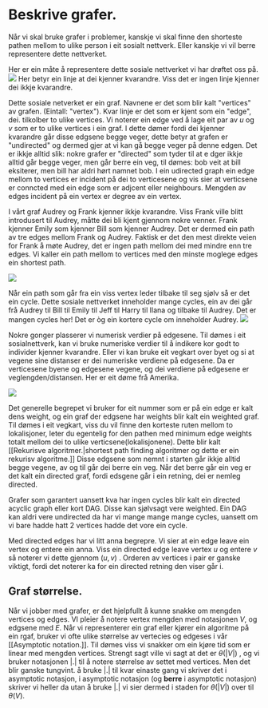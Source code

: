 # Beskrive grafer.
Når vi skal bruke grafer i problemer, kanskje vi skal finne den shorteste pathen mellom to ulike person i eit sosialt nettverk. Eller kanskje vi vil berre representere dette nettverket. 

Her er ein måte å representere dette sosiale nettverket vi har drøftet oss på.
![](https://cdn.kastatic.org/ka-perseus-images/faa1c44e1ab848623096b85b9aa32626b8d8d040.png)
Her betyr ein linje at dei kjenner kvarandre. Viss det er ingen linje kjenner dei ikkje kvarandre. 

Dette sosiale netverket er ein graf. Navnene er det som blir kalt "vertices" av grafen. (Eintall: "vertex"). Kvar linje er det som er kjent som ein "edge", dei. tilkolber to ulike vertices. Vi noterer ein edge ved å lage eit par av $u$ og $v$ som er to ulike vertices i ein graf. I dette dømer fordi dei kjenner kvarandre går disse edgsene begge veger, dette betyr at grafen er "undirected" og dermed gjer at vi kan gå begge veger på denne edgen. Det er ikkje alltid slik: nokre grafer er "directed" som tyder til at e dger ikkje alltid går begge veger, men går berre ein veg, til dømes: bob veit at bill eksiterer, men bill har aldri hørt namnet bob.  I ein udirected graph  ein edge mellom to vertices er incident på dei to verticesene og vis sier at verticsene er conncted med ein edge som er adjcent eller neighbours. Mengden av edges incident på ein vertex er degree av ein vertex.

I vårt graf Audrey og Frank kjenner ikkje kvarandre. Viss Frank ville blitt introdusert til Audrey, måtte dei bli kjent gjennom nokre venner. Frank kjenner Emily som kjenner Bill som kjenner Audrey. Det er dermed ein path av tre edges mellom Frank og Audrey. Faktisk er det den mest direkte veien for Frank å møte Audrey, det er ingen path mellom dei med mindre enn tre edges. Vi kaller ein path mellom to vertices med den minste moglege edges ein shortest path.

![](https://cdn.kastatic.org/ka-perseus-images/d8992fc9232fa32547d362c79fc3319a3b1b6b95.png)


Når ein path som går fra ein viss vertex leder tilbake til seg sjølv så er det ein cycle. Dette sosiale nettverket inneholder mange cycles, ein av dei går frå Audrey til Bill til Emily til Jeff til Harry til Ilana og tilbake til Audrey. Det er mangen cycles her! Det er òg ein kortere cycle om inneholder Audrey.
![](https://cdn.kastatic.org/ka-perseus-images/2b4922a8372b82d83bfb5eb416f338fc38b57d96.png)

Nokre gonger plasserer vi numerisk verdier på edgesene. Til dømes i eit sosialnettverk, kan vi bruke numeriske verdier til å indikere kor godt to individer kjenner kvarandre. Eller vi kan bruke eit vegkart over byet og si at vegene sine distanser er dei numeriske verdiene på edgesene. Da er verticesene byene og edgesene vegene, og dei verdiene på edgesene er veglengden/distansen. Her er eit døme frå Amerika.

![](https://cdn.kastatic.org/ka-perseus-images/8aa21944eef2879cea9080a2ae2fbcb98cec0ddf.png)


Det generelle begrepet vi bruker for eit nummer som er på ein edge er kalt dens weight, og ein graf der edgsene har weights blir kalt ein weighted graf. Til dømes i eit vegkart, viss du vil finne den korteste ruten mellom to lokalisjoner, leter du egentelig for den  pathen med minimum edge weights  totalt mellom dei to ulike verticsene(lokalisjonene). Dette blir kalt [[Rekurisve algoritmer.|shortest path finding algoritmer og dette er ein rekurisv algoritme.]]  Disse edgsene som nemnt i starten går ikkje alltid begge vegene, av og til går dei berre ein veg. Når det berre går ein veg er det kalt ein directed graf, fordi edsgene går i ein retning, dei er nemleg directed.  

Grafer som garantert uansett kva har ingen cycles blir kalt ein directed acyclic graph eller kort DAG. Disse kan sjølvsagt vere weighted. Ein DAG kan aldri vere undirected da har vi mange mange mange cycles, uansett om vi bare hadde hatt 2 vertices hadde det vore ein cycle.

Med directed edges har vi litt anna begrepre. Vi sier at ein edge leave ein vertex og entere ein anna. Viss ein directed edge leave vertex $u$ og entere $v$ så noterer vi dette gjennom $(u,v)$ . Orderen av vertices i pair er ganske viktigt, fordi det noterer ka for ein directed retning den viser går i. 

## Graf størrelse.
Når vi jobber med grafer, er det hjelpfullt å kunne snakke om mengden vertices og edges. VI pleier å notere vertex mengden med notasjonen $V$, og edgsene med $E$. Når vi representerer ein graf eller kjører ein algoritme på ein rgaf, bruker vi ofte ulike størrelse av vertecies og edgeses i vår [[Asymptotic notation.]]. Til dømes viss vi snakker om ein kjøre tid som er linear med mengden vertices. Strengt sagt ville vi sagt at det er $\theta(|V|)$  , og vi bruker notasjonen $|.|$ til å notere størrelse av settet med vertices. Men det blir ganske tungvint. å bruke $|.|$ til kvar einaste gang vi skriver det i asymptotic notasjon, i asymptotic notasjon (og **berre** i asymptotic notasjon) skriver vi heller da utan å bruke $|.|$ vi sier dermed i staden for $\theta(|V|)$ over til $\theta(V)$. 